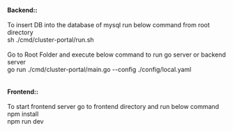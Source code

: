 <b>Backend::</b> <br><br>
To insert DB into the database of mysql run below command from root directory <br>
sh ./cmd/cluster-portal/run.sh<br>
<br>
Go to Root Folder and execute below command to run go server or backend server<br>
go run ./cmd/cluster-portal/main.go --config ./config/local.yaml<br>
<br><br>
<b>Frontend::</b> <br><br>
To start frontend server go to frontend directory and run below command<br>
npm install<br>
npm run dev<br>
